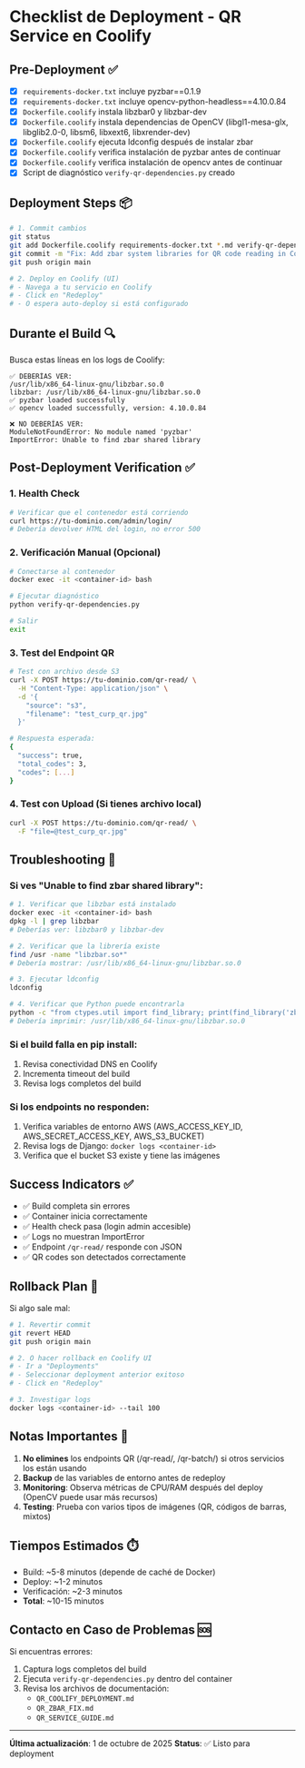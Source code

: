 # Checklist de Deployment - QR Service en Coolify

## Pre-Deployment ✅

- [x] `requirements-docker.txt` incluye pyzbar==0.1.9
- [x] `requirements-docker.txt` incluye opencv-python-headless==4.10.0.84
- [x] `Dockerfile.coolify` instala libzbar0 y libzbar-dev
- [x] `Dockerfile.coolify` instala dependencias de OpenCV (libgl1-mesa-glx, libglib2.0-0, libsm6, libxext6, libxrender-dev)
- [x] `Dockerfile.coolify` ejecuta ldconfig después de instalar zbar
- [x] `Dockerfile.coolify` verifica instalación de pyzbar antes de continuar
- [x] `Dockerfile.coolify` verifica instalación de opencv antes de continuar
- [x] Script de diagnóstico `verify-qr-dependencies.py` creado

## Deployment Steps 📦

```bash
# 1. Commit cambios
git status
git add Dockerfile.coolify requirements-docker.txt *.md verify-qr-dependencies.py
git commit -m "Fix: Add zbar system libraries for QR code reading in Coolify"
git push origin main

# 2. Deploy en Coolify (UI)
# - Navega a tu servicio en Coolify
# - Click en "Redeploy"
# - O espera auto-deploy si está configurado
```

## Durante el Build 🔍

Busca estas líneas en los logs de Coolify:

```
✅ DEBERÍAS VER:
/usr/lib/x86_64-linux-gnu/libzbar.so.0
libzbar: /usr/lib/x86_64-linux-gnu/libzbar.so.0
✅ pyzbar loaded successfully
✅ opencv loaded successfully, version: 4.10.0.84

❌ NO DEBERÍAS VER:
ModuleNotFoundError: No module named 'pyzbar'
ImportError: Unable to find zbar shared library
```

## Post-Deployment Verification ✅

### 1. Health Check
```bash
# Verificar que el contenedor está corriendo
curl https://tu-dominio.com/admin/login/
# Debería devolver HTML del login, no error 500
```

### 2. Verificación Manual (Opcional)
```bash
# Conectarse al contenedor
docker exec -it <container-id> bash

# Ejecutar diagnóstico
python verify-qr-dependencies.py

# Salir
exit
```

### 3. Test del Endpoint QR
```bash
# Test con archivo desde S3
curl -X POST https://tu-dominio.com/qr-read/ \
  -H "Content-Type: application/json" \
  -d '{
    "source": "s3",
    "filename": "test_curp_qr.jpg"
  }'

# Respuesta esperada:
{
  "success": true,
  "total_codes": 3,
  "codes": [...]
}
```

### 4. Test con Upload (Si tienes archivo local)
```bash
curl -X POST https://tu-dominio.com/qr-read/ \
  -F "file=@test_curp_qr.jpg"
```

## Troubleshooting 🔧

### Si ves "Unable to find zbar shared library":

```bash
# 1. Verificar que libzbar está instalado
docker exec -it <container-id> bash
dpkg -l | grep libzbar
# Deberías ver: libzbar0 y libzbar-dev

# 2. Verificar que la librería existe
find /usr -name "libzbar.so*"
# Debería mostrar: /usr/lib/x86_64-linux-gnu/libzbar.so.0

# 3. Ejecutar ldconfig
ldconfig

# 4. Verificar que Python puede encontrarla
python -c "from ctypes.util import find_library; print(find_library('zbar'))"
# Debería imprimir: /usr/lib/x86_64-linux-gnu/libzbar.so.0
```

### Si el build falla en pip install:

1. Revisa conectividad DNS en Coolify
2. Incrementa timeout del build
3. Revisa logs completos del build

### Si los endpoints no responden:

1. Verifica variables de entorno AWS (AWS_ACCESS_KEY_ID, AWS_SECRET_ACCESS_KEY, AWS_S3_BUCKET)
2. Revisa logs de Django: `docker logs <container-id>`
3. Verifica que el bucket S3 existe y tiene las imágenes

## Success Indicators ✅

- ✅ Build completa sin errores
- ✅ Container inicia correctamente
- ✅ Health check pasa (login admin accesible)
- ✅ Logs no muestran ImportError
- ✅ Endpoint `/qr-read/` responde con JSON
- ✅ QR codes son detectados correctamente

## Rollback Plan 🔄

Si algo sale mal:

```bash
# 1. Revertir commit
git revert HEAD
git push origin main

# 2. O hacer rollback en Coolify UI
# - Ir a "Deployments"
# - Seleccionar deployment anterior exitoso
# - Click en "Redeploy"

# 3. Investigar logs
docker logs <container-id> --tail 100
```

## Notas Importantes 📝

1. **No elimines** los endpoints QR (/qr-read/, /qr-batch/) si otros servicios los están usando
2. **Backup** de las variables de entorno antes de redeploy
3. **Monitoring**: Observa métricas de CPU/RAM después del deploy (OpenCV puede usar más recursos)
4. **Testing**: Prueba con varios tipos de imágenes (QR, códigos de barras, mixtos)

## Tiempos Estimados ⏱️

- Build: ~5-8 minutos (depende de caché de Docker)
- Deploy: ~1-2 minutos
- Verificación: ~2-3 minutos
- **Total**: ~10-15 minutos

## Contacto en Caso de Problemas 🆘

Si encuentras errores:

1. Captura logs completos del build
2. Ejecuta `verify-qr-dependencies.py` dentro del container
3. Revisa los archivos de documentación:
   - `QR_COOLIFY_DEPLOYMENT.md`
   - `QR_ZBAR_FIX.md`
   - `QR_SERVICE_GUIDE.md`

---

**Última actualización**: 1 de octubre de 2025
**Status**: ✅ Listo para deployment
